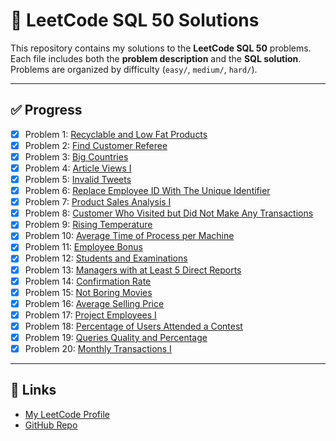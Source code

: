 # 📘 LeetCode SQL 50 Solutions

This repository contains my solutions to the **LeetCode SQL 50** problems.  
Each file includes both the **problem description** and the **SQL solution**.  
Problems are organized by difficulty (`easy/`, `medium/`, `hard/`).

---

## ✅ Progress
- [x] Problem 1: [Recyclable and Low Fat Products](easy/recyclable_and_low_fat_products.sql)
- [x] Problem 2: [Find Customer Referee](easy/find_customer_referee.sql)
- [x] Problem 3: [Big Countries](easy/big_countries.sql)
- [x] Problem 4: [Article Views I](easy/article_views_i.sql)
- [x] Problem 5: [Invalid Tweets](easy/invalid_tweets.sql)
- [x] Problem 6: [Replace Employee ID With The Unique Identifier](easy/replace_employee_id_with_the_unique_identifier.sql)
- [x] Problem 7: [Product Sales Analysis I](easy/product_sales_analysis_i.sql)
- [x] Problem 8: [Customer Who Visited but Did Not Make Any Transactions](easy/customer_who_visited_but_did_not_make_any_transactions.sql)
- [x] Problem 9: [Rising Temperature](easy/rising_temperature.sql)
- [x] Problem 10: [Average Time of Process per Machine](easy/average_time_of_process_per_machine.sql)
- [x] Problem 11: [Employee Bonus](easy/employee_bonus.sql)
- [x] Problem 12: [Students and Examinations](easy/students_and_examinations.sql)
- [x] Problem 13: [Managers with at Least 5 Direct Reports](medium/managers_with_at_least_5_direct_reports.sql)
- [x] Problem 14: [Confirmation Rate](medium/confirmation_rate.sql)
- [x] Problem 15: [Not Boring Movies](easy/not_boring_movies.sql)
- [x] Problem 16: [Average Selling Price](easy/average_selling_price.sql)
- [x] Problem 17: [Project Employees I](easy/project_employees_i.sql)
- [x] Problem 18: [Percentage of Users Attended a Contest](easy/percentage_of_users_attended_a_contest.sql)
- [x] Problem 19: [Queries Quality and Percentage](easy/queries_quality_and_percentage.sql)
- [x] Problem 20: [Monthly Transactions I](medium/monthly_transactions_i.sql)

---

## 🔗 Links
- [My LeetCode Profile](https://leetcode.com/George-20m/)
- [GitHub Repo](https://github.com/George-20m/leetcode-sql50-solutions)
